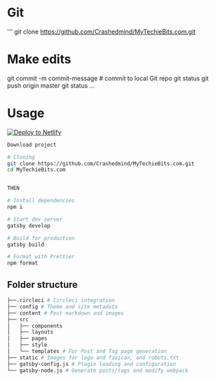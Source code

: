 

# Git 
'''
git clone https://github.com/Crashedmind/MyTechieBits.com.git
# Make edits
git commit -m commit-message # commit to local Git repo
git status
git push origin master 
git status
...

# Usage

[![Deploy to Netlify](https://www.netlify.com/img/deploy/button.svg)](https://app.netlify.com/start/deploy?repository=https://github.com/justinformentin/gatsby-v2-tutorial-starter)

```bash
Download project

# Cloning
git clone https://github.com/Crashedmind/MyTechieBits.com.git
cd MyTechieBits.com


THEN

# Install dependencies
npm i

# Start dev server
gatsby develop

# Build for production
gatsby build

# Format with Prettier
npm format

```

## Folder structure
```bash
├──.circleci # Circleci integration
├── config # Theme and site metadata
├── content # Post markdown and images
├── src
│   ├── components
│   ├── layouts
│   ├── pages
│   ├── style
│   └── templates # For Post and Tag page generation
├── static # Images for logo and favicon, and robots.txt
├── gatsby-config.js # Plugin loading and configuration
└── gatsby-node.js # Generate posts/tags and modify webpack
```
